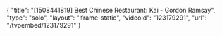 {
    "title": "[1508441819] Best Chinese Restaurant: Kai - Gordon Ramsay",
    "type": "solo",
    "layout": "iframe-static",
    "videoId": "123179291",
    "url": "\/tvpembed\/123179291"
}